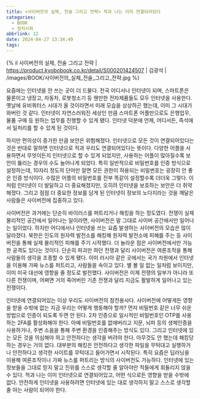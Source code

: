 ```yaml
---
title: <사이버전의 실체, 전술 그리고 전략> 적과 나는 이미 연결되어있다
categories:
  - BOOK
  - 정치사회
abbrlink: 12
date: 2024-04-27 13:34:49
tags:
---
```


{% il 사이버전의 실체, 전술 그리고 전략 | https://product.kyobobook.co.kr/detail/S000201424507 | 김광석 | /images/BOOK/사이버전의_실체_전술_그리고_전략.jpg %}

요즘에는 인터넷을 안 쓰는 곳이 더 드물다. 전국 어디서나 인터넷이 되며, 스마트폰은 물론이고 냉장고, 자동차, 로봇청소기 등 웬만한 전자제품들도 모두 인터넷을 사용한다. 옛날에 유비쿼터스 시대가 올 것이라면서 미래 모습을 상상하곤 했는데, 이미 그 시대가 와버린 것 같다. 인터넷이 자연스러워진 세상인 만큼 스마트폰 어플만으로도 은행업무, 물품 구매 등 원하는 업무를 진행할 수 있게 됐다. 인터넷 덕분에 언제, 어디서든, 즉석에서 일처리를 할 수 있게 된 것이다.

하지만 편의성이 증가한 만큼 보안은 위험해졌다. 인터넷으로 모든 것이 연결되어있다는 것은 반대로 말하면 인터넷으로 적과 우리도 연결되어있다는 뜻이다. 다양한 어플을 사용하면서 무엇이든지 인터넷으로 할 수 있게 되었지만, 사용하는 어플이 많아질수록 보안이 뚫리는 경우의 수도 늘어나게 되었다. 특히 일반적으로 비밀번호를 인증 방식으로 설정하는데, 10자리 정도의 단어만 알면 모든 권한이 허용되는 비밀번호는 굉장히 안 좋은 인증 방식이다. 수많은 어플의 비밀번호를 전부 똑같이 설정할수록 더더욱 그렇다. 이처럼 인터넷이 더 발달하고 더 중요해졌지만, 오히려 인터넷을 보호하는 보안은 더 취약해졌다. 그리고 점점 더 중요한 정보를 담게 된 인터넷이 정보의 노다지라는 것을 깨달은 사람들은 사이버전에 집중하고 있다.

사이버전은 과거에는 단순히 바이러스를 퍼트리거나 해킹을 하는 정도였다. 전쟁이 실제 물리적인 공간에서 일어나는 일이라면, 사이버전은 말 그대로 사이버 공간에서만 일어나는 일이었다. 하지만 어디에서나 인터넷을 쓰는 요즘 발생하는 사이버전의 모습은 많이 달라졌다. 북한은 인도의 원자력 발전소를 해킹해 원자력 발전소에 피해를 주는 등 사이버전을 통해 실제 물리적인 피해를 주기 시작했다. 더 놀라운 점은 사이버전에서만 가능한 공격도 있다는 것이다. 단순히 파괴만 하던 전쟁과 달리 사이버전은 여론조작을 통해 사람들의 생각을 조종할 수 있게 됐다. 이미 러시아 같은 곳에서는 국가 차원에서 인터넷을 이용해 가짜 뉴스를 퍼트리고, 사람들을 속이고 있다. 별 볼 일 없는 일처럼 보이지만, 이미 미국 대선에 영향을 줄 정도로 발전했다. 사이버전은 이제 전쟁의 일부가 아니라 또 다른 전쟁이며, 어쩌면 거의 죽어버린 기존 전쟁과 달리 지금도 활발하게 일어나고 있는 전쟁이다.

인터넷에 연결되어있는 이상 우리도 사이버전의 참전용사다. 사이버전에 어떻게든 영향을 받을 수밖에 없는 지금 우리는 어떻게 행동해야 할까? 먼저 비밀번호 같은 너무 쉬운 방법으로 인증이 되도록 두면 안 된다. 2차 인증으로 일시적인 비밀번호인 OTP를 사용하는 2FA를 활성화해야 한다. 아예 비밀번호를 없애버리고 지문, 뇌파 등의 생체인증을 사용하거나, 주변 소음을 통해 주변 환경을 인증해주는 방식도 있다. 그리고 인터넷에 있는 모든 것을 의심해야 하고 안전하다는 생각을 버려야 한다. 아무것도 안 했는데 해킹당하는 경우는 거의 없다. 대부분의 해킹은 안전하다고 생각한 파일을 무턱대고 실행하거나 안전하다고 생각한 사이트를 무턱대고 들어가면서 시작된다. 특히 요즘은 딥러닝을 이용해 여론조작이나 가짜 뉴스를 퍼트리는 방식의 사이버전도 가능하다. 인터넷에 있는 정보들을 그대로 믿지 말고 진위를 스스로 생각할 줄 알아야만 적들에게 휘둘리지 않을 수 있다. 적과 나는 이미 인터넷으로 연결되어있고, 어떤 식으로든 영향을 받을 수밖에 없다. 안전하게 인터넷을 사용하려면 인터넷에 있는 대로 생각하지 말고 스스로 생각할 줄 아는 사람이 되어야 한다.
